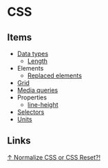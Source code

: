 # CSS

## Items

- [Data types](data-types/data-types.md)
  - [Length](data-types/length.md)
- Elements
  - [Replaced elements](elements/replaced-elements.md)
- [Grid](grid.md)
- [Media queries](media-queries.md)
- Properties
  - [line-height](properties/line-height.md)
- [Selectors](selectors.md)
- [Units](units.md)

## Links

[↑ Normalize CSS or CSS Reset?!](https://medium.com/@elad/normalize-css-or-css-reset-9d75175c5d1e)
